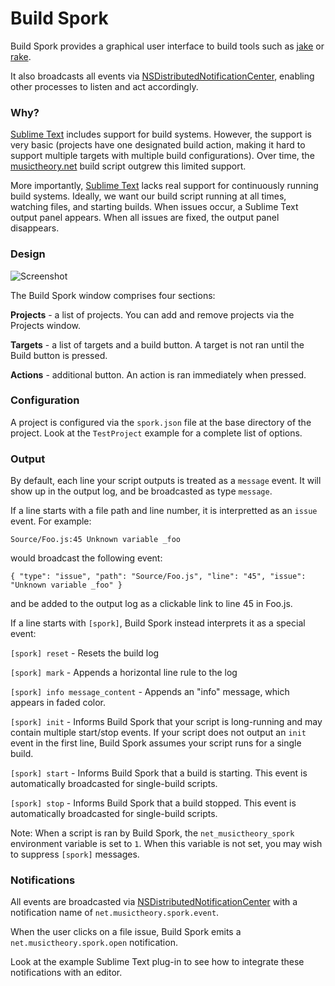 # Build Spork

Build Spork provides a graphical user interface to build tools such as [jake](http://jakejs.com) or [rake](https://github.com/ruby/rake).

It also broadcasts all events via [NSDistributedNotificationCenter](https://developer.apple.com/library/mac/documentation/Cocoa/Reference/Foundation/Classes/NSDistributedNotificationCenter_Class/index.html), enabling other processes to listen and act accordingly.

### Why?

[Sublime Text](http://www.sublimetext.com) includes support for build systems.  However, the support is very basic (projects have one designated build action, making it hard to support multiple targets with multiple build configurations).  Over time, the [musictheory.net](http://www.musictheory.net) build script outgrew this limited support.

More importantly, [Sublime Text](http://www.sublimetext.com) lacks real support for continuously running build systems.  Ideally, we want our build script running at all times, watching files, and starting builds.  When issues occur, a Sublime Text output panel appears.  When all issues are fixed, the output panel disappears.

### Design

![Screenshot](https://raw.githubusercontent.com/wiki/musictheory/BuildSpork/window.png)

The Build Spork window comprises four sections:

**Projects** - a list of projects.  You can add and remove projects via the Projects window.

**Targets** - a list of targets and a build button.  A target is not ran until the Build button is pressed.

**Actions** - additional button.  An action is ran immediately when pressed.


### Configuration

A project is configured via the `spork.json` file at the base directory of the project.  Look at the `TestProject` example for a complete list of options.

### Output

By default, each line your script outputs is treated as a `message` event.  It will show up in the output log, and be broadcasted as type `message`.

If a line starts with a file path and line number, it is interpretted as an `issue` event.  For example:

    Source/Foo.js:45 Unknown variable _foo
    
would broadcast the following event:

    { "type": "issue", "path": "Source/Foo.js", "line": "45", "issue": "Unknown variable _foo" }

and be added to the output log as a clickable link to line 45 in Foo.js.

If a line starts with `[spork]`, Build Spork instead interprets it as a special event:

`[spork] reset` - Resets the build log

`[spork] mark` - Appends a horizontal line rule to the log 

`[spork] info message_content` - Appends an "info" message, which appears in faded color.

`[spork] init` - Informs Build Spork that your script is long-running and may contain multiple start/stop events.  If your script
does not output an `init` event in the first line, Build Spork assumes your script runs for a single build.

`[spork] start` - Informs Build Spork that a build is starting.  This event is automatically broadcasted for single-build scripts.

`[spork] stop` - Informs Build Spork that a build stopped.  This event is automatically broadcasted for single-build scripts.

Note: When a script is ran by Build Spork, the `net_musictheory_spork` environment variable is set to `1`.  When this variable is not set, you may wish to suppress `[spork]` messages.

### Notifications

All events are broadcasted via [NSDistributedNotificationCenter](https://developer.apple.com/library/mac/documentation/Cocoa/Reference/Foundation/Classes/NSDistributedNotificationCenter_Class/index.html)
with a notification name of `net.musictheory.spork.event`.

When the user clicks on a file issue, Build Spork emits a `net.musictheory.spork.open` notification.

Look at the example Sublime Text plug-in to see how to integrate these notifications with an editor.
